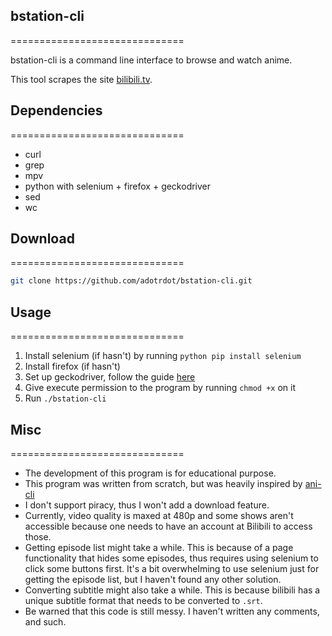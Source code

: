## bstation-cli
==============================

bstation-cli is a command line interface to browse and watch anime.

This tool scrapes the site [bilibili.tv](https://www.bilibili.tv).

## Dependencies
==============================

- curl
- grep
- mpv
- python with selenium + firefox + geckodriver
- sed
- wc

## Download
==============================

```bash
git clone https://github.com/adotrdot/bstation-cli.git
```

## Usage
==============================

1. Install selenium (if hasn't) by running `python pip install selenium`
1. Install firefox (if hasn't)
1. Set up geckodriver, follow the guide [here](https://www.selenium.dev/documentation/webdriver/getting_started/install_drivers/)
1. Give execute permission to the program by running `chmod +x` on it
1. Run `./bstation-cli`

## Misc
==============================

- The development of this program is for educational purpose.
- This program was written from scratch, but was heavily inspired by [ani-cli](https://github.com/pystardust/ani-cli)
- I don't support piracy, thus I won't add a download feature.
- Currently, video quality is maxed at 480p and some shows aren't accessible because one needs to have an account at Bilibili to access those.
- Getting episode list might take a while. This is because of a page functionality that hides some episodes, thus requires using selenium to click some buttons first. It's a bit overwhelming to use selenium just for getting the episode list, but I haven't found any other solution.
- Converting subtitle might also take a while. This is because bilibili has a unique subtitle format that needs to be converted to `.srt`.
- Be warned that this code is still messy. I haven't written any comments, and such.

